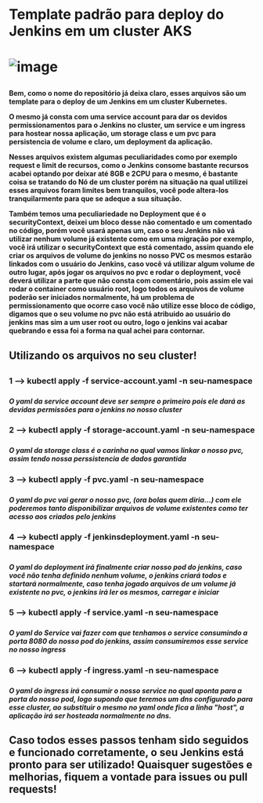 <h1>Template padrão para deploy do Jenkins em um  cluster AKS<h1>

![image](https://user-images.githubusercontent.com/70164638/220811843-3e9422c8-85d0-4bf4-8cf6-c4e8069178ca.png)

<h4>
Bem, como o nome do repositório já deixa claro, esses arquivos são um template para o deploy de um Jenkins em um cluster Kubernetes.

O mesmo já consta com uma service account para dar os devidos permissionamentos para o Jenkins no cluster, um service e um ingress 
para hostear nossa aplicação, um storage class e um pvc para persistencia de volume e claro, um deployment da aplicação.

Nesses arquivos existem algumas peculiaridades como por exemplo request e limit de recursos, como o Jenkins consome bastante recursos 
acabei optando por deixar até 8GB e 2CPU para o mesmo, é bastante coisa se tratando do Nó de um cluster porém na situação na qual utilizei 
esses arquivos foram limites bem tranquilos, você pode altera-los tranquilarmente para que se adeque a sua situação.

Também temos uma peculiariedade no Deployment que é o securityContext, deixei um bloco desse não comentado e um comentado no código, porém você usará 
apenas um, caso o seu Jenkins não vá utilizar nenhum volume já existente como em uma migração por exemplo, você irá utilizar o securityContext
que está comentado, assim quando ele criar os arquivos de volume do jenkins no nosso PVC os mesmos estarão linkados com o usuário do Jenkins,
caso você vá utilizar algum volume de outro lugar, após jogar os arquivos no pvc e rodar o deployment, você deverá utilizar a parte que não consta com 
comentário, pois assim ele vai rodar o container como usuário root, logo todos os arquivos de volume poderão ser iniciados normalmente, há um problema de permissionamento que ocorre caso você não utilize esse bloco de código, digamos que o seu volume no pvc não está atribuido ao usuário do jenkins mas sim a um user root ou outro, logo o jenkins vai acabar quebrando e essa foi a forma na qual achei para contornar.
<h4>

  
<h2>Utilizando os arquivos no seu cluster!<h2>
  <h3>1 --> kubectl apply -f service-account.yaml -n seu-namespace<h3>
    <h5>  O yaml da service account deve ser sempre o primeiro pois ele dará as devidas permissões para o jenkins no nosso cluster<h5>
  <h3>2 --> kubectl apply -f storage-account.yaml -n seu-namespace<h3>
    <h5>  O yaml da storage class é o carinha no qual vamos linkar o nosso pvc, assim tendo nossa perssistencia de dados garantida<h5>
  <h3>3 --> kubectl apply -f pvc.yaml -n seu-namespace<h3>
    <h5>  O yaml do pvc vai gerar o nosso pvc, (ora bolas quem diria...) com ele poderemos tanto disponibilizar arquivos de volume existentes como ter acesso aos criados pelo jenkins<h5>
  <h3>4 --> kubectl apply -f jenkinsdeployment.yaml -n seu-namespace<h3>
    <h5>  O yaml do deployment irá finalmente criar nosso pod do jenkins, caso você não tenha definido nenhum volume, o jenkins criará todos e startará normalmente, caso tenha jogado arquivos de um volume já existente no pvc, o jenkins irá ler os mesmos, carregar e iniciar<h5>
  <h3>5 --> kubectl apply -f service.yaml -n seu-namespace<h3>
    <h5 >O yaml do Service vai fazer com que tenhamos o service consumindo a porta 8080 do nosso pod do jenkins, assim consumiremos esse service no nosso ingress<h5>
  <h3>6 --> kubectl apply -f ingress.yaml -n seu-namespace<h3>
    <h5>  O yaml do ingress irá consumir o nosso service no qual aponta para a porta do nosso pod, logo supondo que teremos um dns configurado para esse cluster, ao substituir o mesmo no yaml onde fica a linha "host", a aplicação irá ser hosteada normalmente no dns.<h5>
 
<h2>   
Caso todos esses passos tenham sido seguidos e funcionado corretamente, o seu Jenkins está pronto para ser utilizado!
Quaisquer sugestões e melhorias, fiquem a vontade para issues ou pull requests!
<h2>
